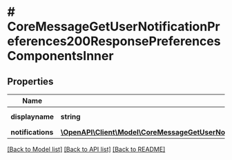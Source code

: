 # # CoreMessageGetUserNotificationPreferences200ResponsePreferencesComponentsInner

## Properties

Name | Type | Description | Notes
------------ | ------------- | ------------- | -------------
**displayname** | **string** | Display name | [optional]
**notifications** | [**\OpenAPI\Client\Model\CoreMessageGetUserNotificationPreferences200ResponsePreferencesComponentsInnerNotificationsInner[]**](CoreMessageGetUserNotificationPreferences200ResponsePreferencesComponentsInnerNotificationsInner.md) |  | [optional]

[[Back to Model list]](../../README.md#models) [[Back to API list]](../../README.md#endpoints) [[Back to README]](../../README.md)
